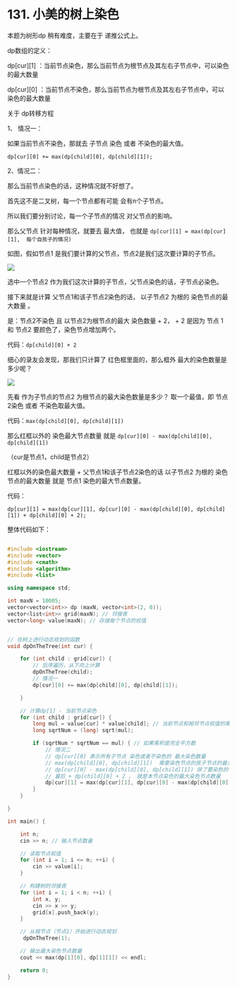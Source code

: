 # 131. 小美的树上染色  

本题为树形dp 稍有难度，主要在于 递推公式上。 

dp数组的定义：

dp[cur][1] ：当前节点染色，那么当前节点为根节点及其左右子节点中，可以染色的最大数量 

dp[cur][0] ：当前节点不染色，那么当前节点为根节点及其左右子节点中，可以染色的最大数量

关于 dp转移方程 

1、 情况一：  

如果当前节点不染色，那就去 子节点 染色 或者 不染色的最大值。 

`dp[cur][0] += max(dp[child][0], dp[child][1]);`


2、情况二：

那么当前节点染色的话，这种情况就不好想了。 

首先这不是二叉树，每一个节点都有可能 会有n个子节点。

所以我们要分别讨论，每一个子节点的情况 对父节点的影响。 

那么父节点 针对每种情况，就要去 最大值， 也就是 `dp[cur][1] = max(dp[cur][1],  每个自孩子的情况)` 

如图，假如节点1 是我们要计算的父节点，节点2是我们这次要计算的子节点。 

![](https://code-thinking-1253855093.file.myqcloud.com/pics/20240617204601.png)

选中一个节点2 作为我们这次计算的子节点，父节点染色的话，子节点必染色。 

接下来就是计算 父节点1和该子节点2染色的话， 以子节点2 为根的 染色节点的最大数量 。 

是：节点2不染色 且 以节点2为根节点的最大 染色数量 + 2， + 2 是因为 节点 1 和 节点2 要颜色了，染色节点增加两个。 

代码：`dp[child][0] + 2` 

细心的录友会发现，那我们只计算了 红色框里面的，那么框外 最大的染色数量是多少呢？ 

![](https://code-thinking-1253855093.file.myqcloud.com/pics/20240617205709.png) 


先看 作为子节点的节点2 为根节点的最大染色数量是多少？ 取一个最值，即 节点2染色 或者 不染色取最大值。 

代码：`max(dp[child][0], dp[child][1])` 

那么红框以外的 染色最大节点数量 就是 `dp[cur][0] - max(dp[child][0], dp[child][1])`  

（cur是节点1，child是节点2）

红框以外的染色最大数量  +  父节点1和该子节点2染色的话 以子节点2 为根的 染色节点的最大数量   就是 节点1 染色的最大节点数量。 

代码： 

`dp[cur][1] = max(dp[cur][1], dp[cur][0] - max(dp[child][0], dp[child][1]) + dp[child][0] + 2);`

整体代码如下：

```CPP 

#include <iostream>
#include <vector>
#include <cmath>
#include <algorithm>
#include <list>

using namespace std;

int maxN = 10005;
vector<vector<int>> dp (maxN, vector<int>(2, 0));
vector<list<int>> grid(maxN); // 邻接表
vector<long> value(maxN); // 存储每个节点的权值


// 在树上进行动态规划的函数
void dpOnTheTree(int cur) {

    for (int child : grid[cur]) {
        // 后序遍历，从下向上计算
        dpOnTheTree(child);
        // 情况一
        dp[cur][0] += max(dp[child][0], dp[child][1]);

    }

    // 计算dp[1] - 当前节点染色
    for (int child : grid[cur]) {
        long mul = value[cur] * value[child]; // 当前节点和相邻节点权值的乘积
        long sqrtNum = (long) sqrt(mul);

        if (sqrtNum * sqrtNum == mul) { // 如果乘积是完全平方数
            // 情况二
            // dp[cur][0] 表示所有子节点 染色或者不染色的 最大染色数量
            // max(dp[child][0], dp[child][1])  需要染色节点的孩子节点的最大染色数量
            // dp[cur][0] - max(dp[child][0], dp[child][1]) 除了要染色的节点及其子节点，其他孩子的最大染色数量
            // 最后 + dp[child][0] + 2 ， 就是本节点染色的最大染色节点数量
            dp[cur][1] = max(dp[cur][1], dp[cur][0] - max(dp[child][0], dp[child][1]) + dp[child][0] + 2);
        }
    }

}

int main() {

    int n;
    cin >> n; // 输入节点数量

    // 读取节点权值
    for (int i = 1; i <= n; ++i) {
        cin >> value[i];
    }

    // 构建树的邻接表
    for (int i = 1; i < n; ++i) {
        int x, y;
        cin >> x >> y;
        grid[x].push_back(y);
    }

    // 从根节点（节点1）开始进行动态规划
     dpOnTheTree(1);

    // 输出最大染色节点数量
    cout << max(dp[1][0], dp[1][1]) << endl;

    return 0;
}

```

